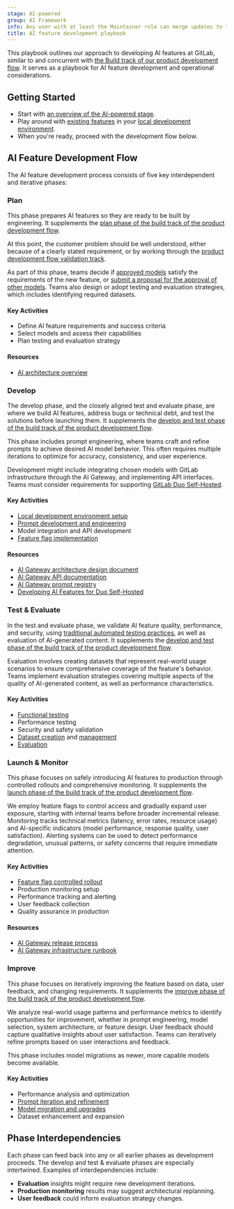 ```yaml
---
stage: AI-powered
group: AI Framework
info: Any user with at least the Maintainer role can merge updates to this content. For details, see https://docs.gitlab.com/development/development_processes/#development-guidelines-review.
title: AI feature development playbook
---
```


This playbook outlines our approach to developing AI features at GitLab, similar to and concurrent with [the Build track of our product development flow](https://handbook.gitlab.com/handbook/product-development/product-development-flow/#build-track). It serves as a playbook for AI feature development and operational considerations.

## Getting Started

- Start with [an overview of the AI-powered stage](https://about.gitlab.com/direction/ai-powered/).
- Play around with [existing features](../../user/gitlab_duo/feature_summary.md) in your [local development environment](_index.md#instructions-for-setting-up-gitlab-duo-features-in-the-local-development-environment).
- When you're ready, proceed with the development flow below.

## AI Feature Development Flow

The AI feature development process consists of five key interdependent and iterative phases:

### Plan

This phase prepares AI features so they are ready to be built by engineering. It supplements the [plan phase of the build track of the product development flow](https://handbook.gitlab.com/handbook/product-development/product-development-flow/#build-phase-1-plan).

At this point, the customer problem should be well understood, either because of a clearly stated requirement,
or by working through the [product development flow validation track](https://handbook.gitlab.com/handbook/product-development/product-development-flow/#validation-track).

As part of this phase, teams decide if [approved models](../ai_architecture.md#models) satisfy the requirements of the new feature, or [submit a proposal for the approval of other models](../ai_architecture.md#supported-technologies). Teams also design or adopt testing and evaluation strategies, which includes identifying required datasets.

#### Key Activities

- Define AI feature requirements and success criteria
- Select models and assess their capabilities
- Plan testing and evaluation strategy

#### Resources

- [AI architecture overview](../ai_architecture.md)

### Develop

The develop phase, and the closely aligned test and evaluate phase, are where we build AI features,
address bugs or technical debt, and test the solutions before launching them. It supplements the [develop and test phase of the build track of the product development flow](https://handbook.gitlab.com/handbook/product-development/product-development-flow/#build-phase-2-develop--test).

This phase includes prompt engineering, where teams craft and refine prompts to achieve desired AI model behavior.
This often requires multiple iterations to optimize for accuracy, consistency, and user experience.

Development might include integrating chosen models with GitLab infrastructure through the AI Gateway,
and implementing API interfaces.
Teams must consider requirements for supporting [GitLab Duo Self-Hosted](../../administration/gitlab_duo_self_hosted/_index.md).

#### Key Activities

- [Local development environment setup](_index.md)
- [Prompt development and engineering](prompt_engineering.md)
- Model integration and API development
- [Feature flag implementation](_index.md#push-feature-flags-to-ai-gateway)

#### Resources

- [AI Gateway architecture design document](https://handbook.gitlab.com/handbook/engineering/architecture/design-documents/ai_gateway/)
- [AI Gateway API documentation](https://gitlab.com/gitlab-org/modelops/applied-ml/code-suggestions/ai-assist/-/blob/main/docs/api.md)
- [AI Gateway prompt registry](https://gitlab.com/gitlab-org/modelops/applied-ml/code-suggestions/ai-assist/-/blob/main/docs/aigw_prompt_registry.md)
- [Developing AI Features for Duo Self-Hosted](developing_ai_features_for_duo_self_hosted.md)

### Test & Evaluate

In the test and evaluate phase, we validate AI feature quality, performance, and security,
using [traditional automated testing practices](../testing_guide/_index.md), as well as evaluation of AI-generated content.
It supplements the [develop and test phase of the build track of the product development flow](https://handbook.gitlab.com/handbook/product-development/product-development-flow/#build-phase-2-develop--test).

Evaluation involves creating datasets that represent real-world usage scenarios to ensure comprehensive coverage of the feature's behavior.
Teams implement evaluation strategies covering multiple aspects of the quality of AI-generated content, as well as performance characteristics.

#### Key Activities

- [Functional testing](../testing_guide/testing_ai_features.md)
- Performance testing
- Security and safety validation
- [Dataset creation](https://gitlab.com/gitlab-org/modelops/ai-model-validation-and-research/ai-evaluation/datasets/-/blob/main/doc/guidelines/create_dataset.md) and [management](https://gitlab.com/gitlab-org/modelops/ai-model-validation-and-research/ai-evaluation/datasets/-/blob/main/doc/dataset_management.md)
- [Evaluation](ai_evaluation_guidelines.md)

### Launch & Monitor

This phase focuses on safely introducing AI features to production through controlled rollouts and comprehensive monitoring.
It supplements the [launch phase of the build track of the product development flow](https://handbook.gitlab.com/handbook/product-development/product-development-flow/#build-phase-3-launch).

We employ feature flags to control access and gradually expand user exposure,
starting with internal teams before broader incremental release.
Monitoring tracks technical metrics (latency, error rates, resource usage)
and AI-specific indicators (model performance, response quality, user satisfaction).
Alerting systems can be used to detect performance degradation, unusual patterns, or safety concerns that require immediate attention.

#### Key Activities

- [Feature flag controlled rollout](../feature_flags/controls.md)
- Production monitoring setup
- Performance tracking and alerting
- User feedback collection
- Quality assurance in production

#### Resources

- [AI Gateway release process](https://gitlab.com/gitlab-org/modelops/applied-ml/code-suggestions/ai-assist/-/blob/main/docs/release.md)
- [AI Gateway infrastructure runbook](https://gitlab.com/gitlab-com/runbooks/-/blob/master/docs/ai-gateway/README.md)

### Improve

This phase focuses on iteratively improving the feature based on data, user feedback, and changing requirements.
It supplements the [improve phase of the build track of the product development flow](https://handbook.gitlab.com/handbook/product-development/product-development-flow/#build-phase-4-improve).

We analyze real-world usage patterns and performance metrics to identify opportunities for improvement,
whether in prompt engineering, model selection, system architecture, or feature design.
User feedback should capture qualitative insights about user satisfaction.
Teams can iteratively refine prompts based on user interactions and feedback.

This phase includes model migrations as newer, more capable models become available.

#### Key Activities

- Performance analysis and optimization
- [Prompt iteration and refinement](prompt_engineering.md#prompt-tuning-for-llms-using-langsmith-and-anthropic-workbench-together--cef)
- [Model migration and upgrades](model_migration.md)
- Dataset enhancement and expansion

## Phase Interdependencies

Each phase can feed back into any or all earlier phases as development proceeds. The develop and test & evaluate phases are especially intertwined.
Examples of interdependencies include:

- **Evaluation** insights might require new development iterations.
- **Production monitoring** results may suggest architectural replanning.
- **User feedback** could inform evaluation strategy changes.
